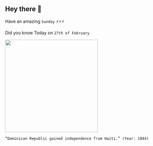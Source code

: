## Hey there 👋
Have an amazing `Sunday` ⚡⚡⚡

Did you know Today on `27th of February`
 
 [<img src="https://casadecampoliving-wp.s3-accelerate.amazonaws.com/2012/01/independencia_republica_dominicana1.jpg" width="300" />](https://casadecampoliving.com/february-27th-is-dominican-independence-day/) 
 ```
“Dominican Republic gained independence from Haiti.” (Year: 1844)
```
